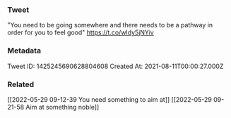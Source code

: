### Tweet
"You need to be going somewhere and there needs to be a pathway in order for you to feel good" https://t.co/wIdy5jNYiv

### Metadata
Tweet ID: 1425245690628804608
Created At: 2021-08-11T00:00:27.000Z

### Related
[[2022-05-29 09-12-39 You need something to aim at]]
[[2022-05-29 09-21-58 Aim at something noble]]



